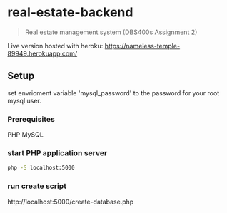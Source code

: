 # real-estate-backend

> Real estate management system (DBS400s Assignment 2)

Live version hosted with heroku:
https://nameless-temple-89949.herokuapp.com/

## Setup

set envrioment variable 'mysql_password' to the password for your root mysql user.

### Prerequisites

PHP
MySQL

### start PHP application server

```bash
php -S localhost:5000
```

### run create script

http://localhost:5000/create-database.php
